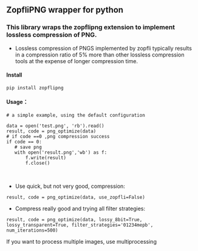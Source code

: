 ## ZopfliPNG wrapper for python

### This library wraps the zopflipng extension to implement lossless compression of PNG.

- Lossless compression of PNGS implemented by zopfli typically results in a compression ratio of 5% more than other lossless compression tools at the expense of longer compression time.

#### Install
    pip install zopflipng

 #### Usage：

 ```
# a simple example, using the default configuration

data = open('test.png', 'rb').read()
result, code = png_optimize(data)
# if code ==0 ,png compression success
if code == 0:
    # save png
    with open('result.png','wb') as f:
        f.write(result)
        f.close()
 ```

<br>

- Use quick, but not very good, compression:

 ```
result, code = png_optimize(data, use_zopfli=False)
 ```

- Compress really good and trying all filter strategies:

 ```
result, code = png_optimize(data, lossy_8bit=True, lossy_transparent=True, filter_strategies='01234mepb', num_iterations=500)
 ```


If you want to process multiple images, use multiprocessing